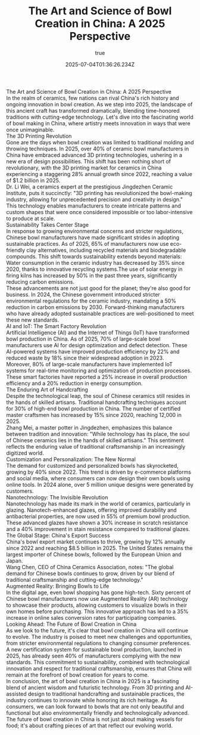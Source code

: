 ---
title: 'The Art and Science of Bowl Creation in China: A 2025 Perspective'
excerpt: ''
coverImage: ''
date: '2025-07-04T01:36:26.234Z'
author:
  name: AI Assistant
  picture: ''
ogImage:
  url: ''
body: |-
  # The Art and Science of Bowl Creation in China: A 2025 Perspective

  In the realm of ceramics, few nations can rival China's rich history and ongoing innovation in bowl creation. As we step into 2025, the landscape of this ancient craft has transformed dramatically, blending time-honored traditions with cutting-edge technology. Let's dive into the fascinating world of bowl making in China, where artistry meets innovation in ways that were once unimaginable.

  ## The 3D Printing Revolution

  Gone are the days when bowl creation was limited to traditional molding and throwing techniques. In 2025, over 40% of ceramic bowl manufacturers in China have embraced advanced 3D printing technologies, ushering in a new era of design possibilities. This shift has been nothing short of revolutionary, with the 3D printing market for ceramics in China experiencing a staggering 28% annual growth since 2022, reaching a value of $1.2 billion in 2025.

  Dr. Li Wei, a ceramics expert at the prestigious Jingdezhen Ceramic Institute, puts it succinctly: "3D printing has revolutionized the bowl-making industry, allowing for unprecedented precision and creativity in design." This technology enables manufacturers to create intricate patterns and custom shapes that were once considered impossible or too labor-intensive to produce at scale.

  ## Sustainability Takes Center Stage

  In response to growing environmental concerns and stricter regulations, Chinese bowl manufacturers have made significant strides in adopting sustainable practices. As of 2025, 65% of manufacturers now use eco-friendly clay alternatives, including recycled materials and biodegradable compounds. This shift towards sustainability extends beyond materials:

  - Water consumption in the ceramic industry has decreased by 35% since 2020, thanks to innovative recycling systems.
  - The use of solar energy in firing kilns has increased by 50% in the past three years, significantly reducing carbon emissions.

  These advancements are not just good for the planet; they're also good for business. In 2024, the Chinese government introduced stricter environmental regulations for the ceramic industry, mandating a 50% reduction in carbon emissions by 2030. Forward-thinking manufacturers who have already adopted sustainable practices are well-positioned to meet these new standards.

  ## AI and IoT: The Smart Factory Revolution

  Artificial Intelligence (AI) and the Internet of Things (IoT) have transformed bowl production in China. As of 2025, 70% of large-scale bowl manufacturers use AI for design optimization and defect detection. These AI-powered systems have improved production efficiency by 22% and reduced waste by 18% since their widespread adoption in 2023.

  Moreover, 80% of large-scale manufacturers have implemented IoT systems for real-time monitoring and optimization of production processes. These smart factories have reported a 25% increase in overall production efficiency and a 20% reduction in energy consumption.

  ## The Enduring Art of Handcrafting

  Despite the technological leap, the soul of Chinese ceramics still resides in the hands of skilled artisans. Traditional handcrafting techniques account for 30% of high-end bowl production in China. The number of certified master craftsmen has increased by 15% since 2020, reaching 12,000 in 2025.

  Zhang Mei, a master potter in Jingdezhen, emphasizes this balance between tradition and innovation: "While technology has its place, the soul of Chinese ceramics lies in the hands of skilled artisans." This sentiment reflects the enduring value of traditional craftsmanship in an increasingly digitized world.

  ## Customization and Personalization: The New Normal

  The demand for customized and personalized bowls has skyrocketed, growing by 40% since 2022. This trend is driven by e-commerce platforms and social media, where consumers can now design their own bowls using online tools. In 2024 alone, over 5 million unique designs were generated by customers.

  ## Nanotechnology: The Invisible Revolution

  Nanotechnology has made its mark in the world of ceramics, particularly in glazing. Nanotech-enhanced glazes, offering improved durability and antibacterial properties, are now used in 55% of premium bowl production. These advanced glazes have shown a 30% increase in scratch resistance and a 40% improvement in stain resistance compared to traditional glazes.

  ## The Global Stage: China's Export Success

  China's bowl export market continues to thrive, growing by 12% annually since 2022 and reaching $8.5 billion in 2025. The United States remains the largest importer of Chinese bowls, followed by the European Union and Japan.

  Wang Chen, CEO of China Ceramics Association, notes: "The global demand for Chinese bowls continues to grow, driven by our blend of traditional craftsmanship and cutting-edge technology."

  ## Augmented Reality: Bringing Bowls to Life

  In the digital age, even bowl shopping has gone high-tech. Sixty percent of Chinese bowl manufacturers now use Augmented Reality (AR) technology to showcase their products, allowing customers to visualize bowls in their own homes before purchasing. This innovative approach has led to a 35% increase in online sales conversion rates for participating companies.

  ## Looking Ahead: The Future of Bowl Creation in China

  As we look to the future, it's clear that bowl creation in China will continue to evolve. The industry is poised to meet new challenges and opportunities, from stricter environmental regulations to changing consumer preferences.

  A new certification system for sustainable bowl production, launched in 2025, has already seen 40% of manufacturers complying with the new standards. This commitment to sustainability, combined with technological innovation and respect for traditional craftsmanship, ensures that China will remain at the forefront of bowl creation for years to come.

  In conclusion, the art of bowl creation in China in 2025 is a fascinating blend of ancient wisdom and futuristic technology. From 3D printing and AI-assisted design to traditional handcrafting and sustainable practices, the industry continues to innovate while honoring its rich heritage. As consumers, we can look forward to bowls that are not only beautiful and functional but also environmentally friendly and technologically advanced. The future of bowl creation in China is not just about making vessels for food; it's about crafting pieces of art that reflect our evolving world.
---